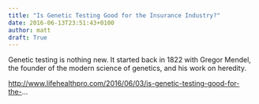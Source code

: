 ```yaml
---
title: "Is Genetic Testing Good for the Insurance Industry?"
date: 2016-06-13T23:51:43+0100
author: matt
draft: True
---
```

Genetic testing is nothing new. It started back in 1822 with Gregor Mendel, the founder of the modern science of genetics, and his work on heredity.

http://www.lifehealthpro.com/2016/06/03/is-genetic-testing-good-for-the-...
